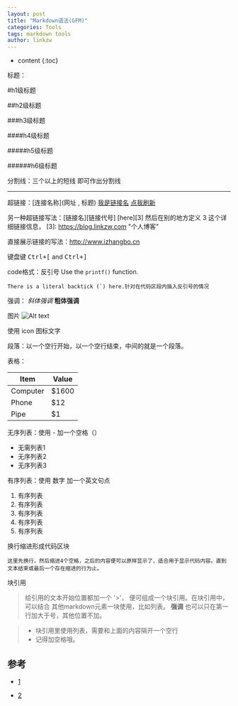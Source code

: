 ```yaml
---
layout: post
title: "Markdown语法(GFM)"
categories: Tools
tags: markdown tools
author: linkzw
---
```


* content
{:toc}

标题：

#h1级标题

##h2级标题

###h3级标题

####h4级标题

#####h5级标题

######h6级标题

分割线：三个以上的短线 即可作出分割线

----

超链接：[连接名称](网址 , 标题)
[我是链接名](https://blog.linkzw.com, "我是标题")
[<i class="icon-refresh"></i> 点我刷新](/sonfilename/)

另一种超链接写法：[链接名][链接代号]
[here][3]
然后在别的地方定义 3 这个详细链接信息，
[3]: https://blog.linkzw.com "个人博客"

直接展示链接的写法：<http://www.izhangbo.cn>

键盘键
<kbd>Ctrl+[</kbd> and <kbd>Ctrl+]</kbd>

code格式：反引号
Use the `printf()` function.

``There is a literal backtick (`) here.针对在代码区段内插入反引号的情况`` 

强调：
*斜体强调*
**粗体强调**

图片
![Alt text](https://github.com/wenruo95/algorithm/blob/master/markdown/images/tcp-four-leave.jpg "TCP四次挥手")

使用 icon 图标文字
<i class="icon-cog"></i>

段落：以一个空行开始，以一个空行结束，中间的就是一个段落。

表格：

Item     | Value
-------- | ---
Computer | $1600
Phone    | $12
Pipe     | $1

无序列表：使用 - 加一个空格（）

- 无需列表1
- 无序列表2
- 无序列表3

有序列表：使用 数字 加一个英文句点

1. 有序列表
2. 有序列表
3. 有序列表
4. 有序列表
5. 有序列表

换行缩进形成代码区块

    这里先换行，然后缩进4个空格，之后的内容便可以原样显示了，适合用于显示代码内容。直到文本结束或最后一个存在缩进的行为止。    

块引用
>给引用的文本开始位置都加一个 '>'，
>便可组成一个块引用。在块引用中，可以结合
>其他markdown元素一块使用，比如列表。
>**强调**
也可以只在第一行加大于号，其他位置不加。

>- 块引用里使用列表，需要和上面的内容隔开一个空行
>- 记得加空格哦。


## 参考

- [1](https://laravel-china.org/topics/621/you-will-be-able-to-master-these-markdown-grammars)

- [2](http://www.cnblogs.com/36bian/p/7568015.html)